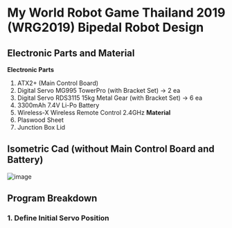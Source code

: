 # My World Robot Game Thailand 2019 (WRG2019) Bipedal Robot Design
## Electronic Parts and Material
  **Electronic Parts**
  1.  ATX2+ (Main Control Board)
  2.  Digital Servo MG995 TowerPro (with Bracket Set) -> 2 ea
  3.  Digital Servo RDS3115 15kg Metal Gear (with Bracket Set) -> 6 ea
  4.  3300mAh 7.4V Li-Po Battery
  5.  Wireless-X Wireless Remote Control 2.4GHz
  **Material**
  1.  Plaswood Sheet
  2.  Junction Box Lid
## Isometric Cad (without Main Control Board and Battery)
![image](https://user-images.githubusercontent.com/93368509/163623213-91344b37-e934-43eb-b467-9ef639e6aad5.png)
## Program Breakdown
### 1. Define Initial Servo Position
